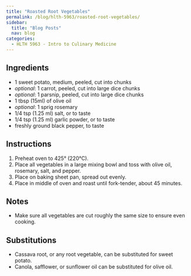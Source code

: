 ```yaml
---
title: "Roasted Root Vegetables"
permalink: /blog/hlth-5963/roasted-root-vegetables/
sidebar:
  title: "Blog Posts"
  nav: blog
categories:
  - HLTH 5963 - Intro to Culinary Medicine
---
```


## Ingredients
- 1 sweet potato, medium, peeled, cut into chunks
- *optional*: 1 carrot, peeled, cut into large dice chunks
- *optional*: 1 parsnip, peeled, cut into large dice chunks
- 1 tbsp (15ml) of olive oil
- *optional*: 1 sprig rosemary
- 1/4 tsp (1.25 ml) salt, or to taste
- 1/4 tsp (1.25 ml) garlic powder, or to taste
- freshly ground black pepper, to taste

## Instructions
1. Preheat oven to 425&deg; (220&deg;C).
2. Place all vegetables in a large mixing bowl and toss with olive oil, rosemary, salt, and pepper.
3. Place on baking sheet pan, spread out evenly.
4. Place in middle of oven and roast until fork-tender, about 45 minutes.

## Notes
- Make sure all vegetables are cut roughly the same size to ensure even cooking.

## Substitutions
- Cassava root, or any root vegetable, can be substituted for sweet potato.
- Canola, safflower, or sunflower oil can be substituted for olive oil.
